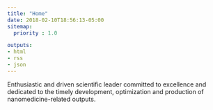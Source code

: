 ```yaml
---
title: "Home"
date: 2018-02-10T18:56:13-05:00
sitemap:
  priority : 1.0

outputs:
- html
- rss
- json
---
```

Enthusiastic and driven scientific leader committed to excellence and dedicated to the timely development, optimization and production of nanomedicine-related outputs.
